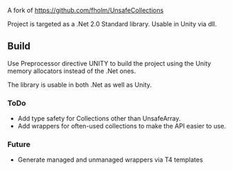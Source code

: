 A fork of https://github.com/fholm/UnsafeCollections

Project is targeted as a .Net 2.0 Standard library. Usable in Unity via dll.

## Build
Use Preprocessor directive UNITY to build the project using the Unity memory allocators instead of the .Net ones.

The library is usable in both .Net as well as Unity.


### ToDo
- Add type safety for Collections other than UnsafeArray.
- Add wrappers for often-used collections to make the API easier to use.

### Future
- Generate managed and unmanaged wrappers via T4 templates
